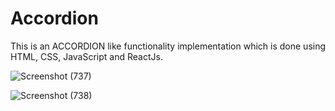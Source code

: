 # Accordion
This is an ACCORDION like functionality implementation which is done using HTML, CSS, JavaScript and ReactJs.


![Screenshot (737)](https://github.com/VarshaRani9/Accordion/assets/127414456/e2acc88c-7ca1-45ef-a83f-92053b404b45)


![Screenshot (738)](https://github.com/VarshaRani9/Accordion/assets/127414456/c4ec5b25-7729-49b9-bd75-639df1a4f8f0)
